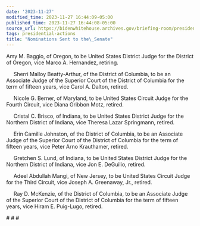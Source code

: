 ```yaml
---
date: '2023-11-27'
modified_time: 2023-11-27 16:44:09-05:00
published_time: 2023-11-27 16:44:08-05:00
source_url: https://bidenwhitehouse.archives.gov/briefing-room/presidential-actions/2023/11/27/nominations-sent-to-the-senate-130/
tags: presidential-actions
title: "Nominations Sent to the\_Senate"
---
```

 
Amy M. Baggio, of Oregon, to be United States District Judge for the
District of Oregon, vice Marco A. Hernandez, retiring.

     Sherri Malloy Beatty-Arthur, of the District of Columbia, to be an
Associate Judge of the Superior Court of the District of Columbia for
the term of fifteen years, vice Carol A. Dalton, retired.

     Nicole G. Berner, of Maryland, to be United States Circuit Judge
for the Fourth Circuit, vice Diana Gribbon Motz, retired.

     Cristal C. Brisco, of Indiana, to be United States District Judge
for the Northern District of Indiana, vice Theresa Lazar Springmann,
retired.

     Erin Camille Johnston, of the District of Columbia, to be an
Associate Judge of the Superior Court of the District of Columbia for
the term of fifteen years, vice Peter Arno Krauthamer, retired.

     Gretchen S. Lund, of Indiana, to be United States District Judge
for the Northern District of Indiana, vice Jon E. DeGuilio, retired.

     Adeel Abdullah Mangi, of New Jersey, to be United States Circuit
Judge for the Third Circuit, vice Joseph A. Greenaway, Jr., retired.

     Ray D. McKenzie, of the District of Columbia, to be an Associate
Judge of the Superior Court of the District of Columbia for the term of
fifteen years, vice Hiram E. Puig-Lugo, retired.

\# \# \#
